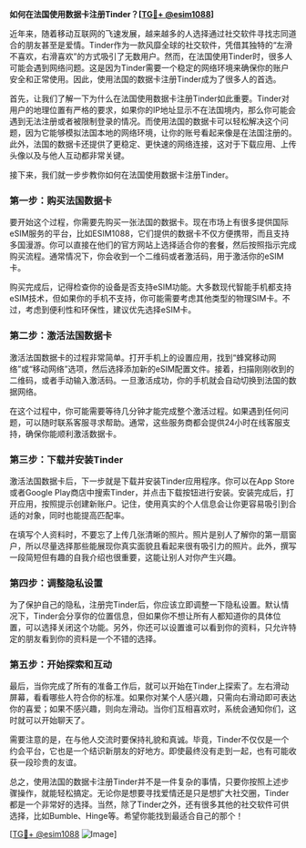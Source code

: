 **如何在法国使用数据卡注册Tinder？[[TG💪+ @esim1088](https://t.me/s/esim1088)]**

近年来，随着移动互联网的飞速发展，越来越多的人选择通过社交软件寻找志同道合的朋友甚至是爱情。Tinder作为一款风靡全球的社交软件，凭借其独特的“左滑不喜欢，右滑喜欢”的方式吸引了无数用户。然而，在法国使用Tinder时，很多人可能会遇到网络问题。这是因为Tinder需要一个稳定的网络环境来确保你的账户安全和正常使用。因此，使用法国的数据卡注册Tinder成为了很多人的首选。

首先，让我们了解一下为什么在法国使用数据卡注册Tinder如此重要。Tinder对用户的地理位置有严格的要求，如果你的IP地址显示不在法国境内，那么你可能会遇到无法注册或者被限制登录的情况。而使用法国的数据卡可以轻松解决这个问题，因为它能够模拟法国本地的网络环境，让你的账号看起来像是在法国注册的。此外，法国的数据卡还提供了更稳定、更快速的网络连接，这对于下载应用、上传头像以及与他人互动都非常关键。

接下来，我们就一步步教你如何在法国使用数据卡注册Tinder。

### 第一步：购买法国数据卡

要开始这个过程，你需要先购买一张法国的数据卡。现在市场上有很多提供国际eSIM服务的平台，比如ESIM1088，它们提供的数据卡不仅方便携带，而且支持多国漫游。你可以直接在他们的官方网站上选择适合你的套餐，然后按照指示完成购买流程。通常情况下，你会收到一个二维码或者激活码，用于激活你的eSIM卡。

购买完成后，记得检查你的设备是否支持eSIM功能。大多数现代智能手机都支持eSIM技术，但如果你的手机不支持，你可能需要考虑其他类型的物理SIM卡。不过，考虑到便利性和环保性，建议优先选择eSIM卡。

### 第二步：激活法国数据卡

激活法国数据卡的过程非常简单。打开手机上的设置应用，找到“蜂窝移动网络”或“移动网络”选项，然后选择添加新的eSIM配置文件。接着，扫描刚刚收到的二维码，或者手动输入激活码。一旦激活成功，你的手机就会自动切换到法国的数据网络。

在这个过程中，你可能需要等待几分钟才能完成整个激活过程。如果遇到任何问题，可以随时联系客服寻求帮助。通常，这些服务商都会提供24小时在线客服支持，确保你能顺利激活数据卡。

### 第三步：下载并安装Tinder

激活法国数据卡后，下一步就是下载并安装Tinder应用程序。你可以在App Store或者Google Play商店中搜索Tinder，并点击下载按钮进行安装。安装完成后，打开应用，按照提示创建新账户。记住，使用真实的个人信息会让你更容易吸引到合适的对象，同时也能提高匹配率。

在填写个人资料时，不要忘了上传几张清晰的照片。照片是别人了解你的第一扇窗户，所以尽量选择那些能展现你真实面貌且看起来很有吸引力的照片。此外，撰写一段简短但有趣的自我介绍也很重要，这能让别人对你产生兴趣。

### 第四步：调整隐私设置

为了保护自己的隐私，注册完Tinder后，你应该立即调整一下隐私设置。默认情况下，Tinder会分享你的位置信息，但如果你不想让所有人都知道你的具体位置，可以选择关闭这个功能。另外，你还可以设置谁可以看到你的资料，只允许特定的朋友看到你的资料是一个不错的选择。

### 第五步：开始探索和互动

最后，当你完成了所有的准备工作后，就可以开始在Tinder上探索了。左右滑动屏幕，看看哪些人符合你的标准。如果你对某个人感兴趣，只需向右滑动即可表达你的喜爱；如果不感兴趣，则向左滑动。当你们互相喜欢时，系统会通知你们，这时就可以开始聊天了。

需要注意的是，在与他人交流时要保持礼貌和真诚。毕竟，Tinder不仅仅是一个约会平台，它也是一个结识新朋友的好地方。即使最终没有走到一起，也有可能收获一段珍贵的友谊。

总之，使用法国的数据卡注册Tinder并不是一件复杂的事情，只要你按照上述步骤操作，就能轻松搞定。无论你是想要寻找爱情还是只是想扩大社交圈，Tinder都是一个非常好的选择。当然，除了Tinder之外，还有很多其他的社交软件可供选择，比如Bumble、Hinge等。希望你能找到最适合自己的那个！

[[TG💪+ @esim1088](https://t.me/s/esim1088) ![Image](https://i.postimg.cc/4NQfJmqS/Snipaste-2025-05-13-00-14-12.png)]